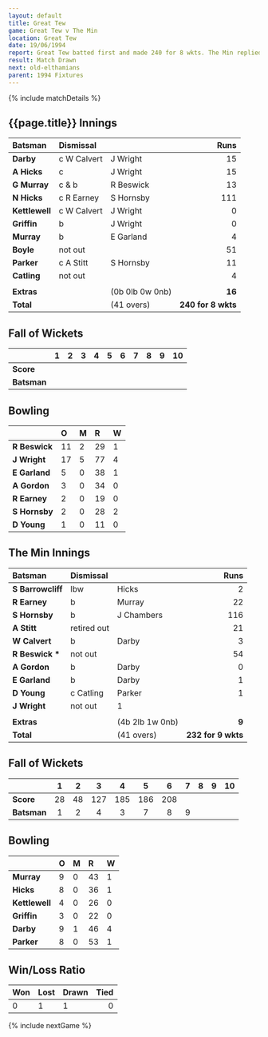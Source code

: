 ```yaml
---
layout: default
title: Great Tew
game: Great Tew v The Min
location: Great Tew
date: 19/06/1994
report: Great Tew batted first and made 240 for 8 wkts. The Min replied with 232 for 9 wkts when time ran out
result: Match Drawn
next: old-elthamians
parent: 1994 Fixtures
---
```


{% include matchDetails %}

## {{page.title}} Innings

| Batsman | Dismissal |  | Runs |
|:---|:---|---|---:|
| **Darby** | c W Calvert | J Wright | 15 |
| **A Hicks** | c | J Wright | 15 |
| **G Murray** | c & b | R Beswick | 13 |
| **N Hicks** | c R Earney | S Hornsby | 111 |
| **Kettlewell** | c W Calvert | J Wright | 0 |
| **Griffin** | b | J Wright | 0 |
| **Murray** | b | E Garland | 4 |
| **Boyle** | not out |  | 51 |
| **Parker** | c A Stitt | S Hornsby | 11 |
| **Catling** | not out |  | 4 |
|  |  |  |  |
| **Extras** | | (0b 0lb 0w 0nb) | **16** |
| **Total** | | (41 overs) | **240 for 8 wkts** |

## Fall of Wickets

| | 1 | 2 | 3 | 4 | 5 | 6 | 7 | 8 | 9 | 10 |
|---|:---:|:---:|:---:|:---:|:---:|:---:|:---:|:---:|:---:|:---:|
| **Score** |  |  |  |  |  |  |  |  |  |  |
| **Batsman** |  |  |  |  |  |  |  |  |  |  |

## Bowling

| | O | M | R | W |
|---|:---|:---|:---|:---|
| **R Beswick** | 11 | 2 | 29 | 1 |
| **J Wright** | 17 | 5 | 77 | 4 |
| **E Garland** | 5 | 0 | 38 | 1 |
| **A Gordon** | 3 | 0 | 34 | 0 |
| **R Earney** | 2 | 0 | 19 | 0 |
| **S Hornsby** | 2 | 0 | 28 | 2 |
| **D Young** | 1 | 0 | 11 | 0 |

## The Min Innings

| Batsman | Dismissal |  | Runs |
|:---|:---|---|---:|
| **S Barrowcliff** | lbw | Hicks | 2 |
| **R Earney** | b | Murray | 22 |
| **S Hornsby** | b | J Chambers | 116 |
| **A Stitt** | retired out |  | 21 |
| **W Calvert** | b | Darby | 3 |
| **R Beswick &#42;** | not out |  | 54 |
| **A Gordon** | b | Darby | 0 |
| **E Garland** | b | Darby | 1 |
| **D Young** | c Catling | Parker | 1 |
| **J Wright** | not out |   1 |
|  |  |  |  |
| **Extras** | | (4b 2lb 1w 0nb) | **9** |
| **Total** | | (41 overs) | **232 for 9 wkts** |

## Fall of Wickets

| | 1 | 2 | 3 | 4 | 5 | 6 | 7 | 8 | 9 | 10 |
|---|:---:|:---:|:---:|:---:|:---:|:---:|:---:|:---:|:---:|:---:|
| **Score** | 28 | 48 | 127 | 185 | 186 | 208 |  |  |  |  |
| **Batsman** | 1 | 2 | 4 | 3 | 7 | 8 | 9 |  |  |  |

## Bowling

| | O | M | R | W |
|---|:---|:---|:---|:---|
| **Murray** | 9 | 0 | 43 | 1 |
| **Hicks** | 8 | 0 | 36 | 1 |
| **Kettlewell** | 4 | 0 | 26 | 0 |
| **Griffin** | 3 | 0 | 22 | 0 |
| **Darby** | 9 | 1 | 46 | 4 |
| **Parker** | 8 | 0 | 53 | 1 |

## Win/Loss Ratio

| Won | Lost | Drawn | Tied |
|:---|:---|:---|---:|
| 0 | 1 | 1 | 0 |

{% include nextGame %}